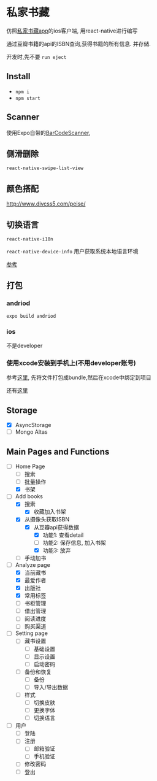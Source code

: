 # 私家书藏

仿照[私家书藏app](https://github.com/magaofei/bookCollection)的ios客户端, 用react-native进行编写

通过豆瓣书籍的api的ISBN查询,获得书籍的所有信息. 并存储.

开发时,先不要 `run eject`

## Install
- `npm i`
- `npm start`

## Scanner
使用Expo自带的[BarCodeScanner](https://docs.expo.io/versions/latest/sdk/bar-code-scanner.md),

## 侧滑删除
`react-native-swipe-list-view`

## 颜色搭配
http://www.divcss5.com/peise/

## 切换语言
`react-native-i18n`

`react-native-device-info` 用户获取系统本地语言环境

[参考](https://www.jianshu.com/p/4dc5612854eb)

## 打包
### andriod
`expo build andriod`

### ios
不是developer

### 使用xcode安装到手机上(不用developer账号)
参考[这里](https://www.jianshu.com/p/6d1ee919ded3), 先将文件打包成bundle,然后在xcode中绑定到项目

还有[这里](https://blog.csdn.net/birthmarkqiqi/article/details/73650844)

## Storage
- [x] AsyncStorage
- [ ] Mongo Altas

## Main Pages and Functions

- [ ] Home Page
  - [ ] 搜索
  - [ ] 批量操作
  - [x] 书架
- [ ] Add books
  - [x] 搜索
    - [x] 收藏加入书架 
  - [x] 从摄像头获取ISBN
    - [x] 从豆瓣api获得数据
      - [x] 功能1: 查看detail
      - [ ] 功能2: 保存信息, 加入书架
      - [x] 功能3: 放弃
  - [ ] 手动加书
- [ ] Analyze page
  - [x] 当前藏书
  - [x] 最爱作者
  - [x] 出版社
  - [x] 常用标签
  - [ ] 书柜管理
  - [ ] 借出管理
  - [ ] 阅读进度
  - [ ] 购买渠道
- [ ] Setting page
  - [ ] 藏书设置
    - [ ] 基础设置
    - [ ] 显示设置
    - [ ] 启动密码
  - [ ] 备份和恢复
    - [ ] 备份
    - [ ] 导入/导出数据
  - [ ] 样式
    - [ ] 切换皮肤
    - [ ] 更换字体
    - [ ] 切换语言

- [ ] 用户
  - [ ] 登陆
  - [ ] 注册
    - [ ] 邮箱验证
    - [ ] 手机验证
  - [ ] 修改密码
  - [ ] 登出 